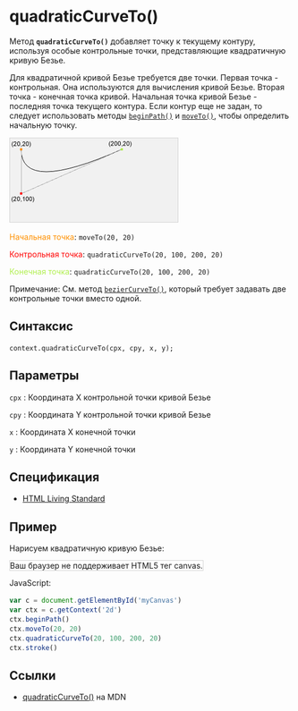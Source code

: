 # quadraticCurveTo()

Метод **`quadraticCurveTo()`** добавляет точку к текущему контуру, используя особые контрольные точки, представляющие квадратичную кривую Безье.

Для квадратичной кривой Безье требуется две точки. Первая точка - контрольная. Она используются для вычисления кривой Безье. Вторая точка - конечная точка кривой. Начальная точка кривой Безье - последняя точка текущего контура. Если контур еще не задан, то следует использовать методы [`beginPath()`](<beginpath().md>) и [`moveTo()`](<moveto().md>), чтобы определить начальную точку.

![Квадратичная кривая Безье](quadraticcurve.gif)

<span style="color:#ff9000;">Начальная точка</span>: `moveTo(20, 20)`

<span style="color:#FF0000;">Контрольная точка</span>: `quadraticCurveTo(20, 100, 200, 20)`

<span style="color:#b0ef4e;">Конечная точка</span>: `quadraticCurveTo(20, 100, 200, 20)`

Примечание: См. метод [`bezierCurveTo()`](<beziercurveto().md>), который требует задавать две контрольные точки вместо одной.

## Синтаксис

```
context.quadraticCurveTo(cpx, cpy, x, y);
```

## Параметры

`cpx`
: Координата X контрольной точки кривой Безье

`cpy`
: Координата Y контрольной точки кривой Безье

`x`
: Координата X конечной точки

`y`
: Координата Y конечной точки

## Спецификация

- [HTML Living Standard](https://html.spec.whatwg.org/multipage/canvas.html#dom-context-2d-quadraticcurveto)

## Пример

Нарисуем квадратичную кривую Безье:

<canvas id="myCanvas" width="300" height="150" style="border:1px solid #d3d3d3;background:#ffffff;">
Ваш браузер не поддерживает HTML5 тег canvas.
</canvas>
<script>
var c=document.getElementById("myCanvas");
var canvOK=1;
try {c.getContext("2d");}
catch (er) {canvOK=0;}
if (canvOK==1){
var ctx=c.getContext("2d");
ctx.beginPath();
ctx.moveTo(20,20);
ctx.quadraticCurveTo(20,100,200,20);
ctx.stroke();}
</script>

JavaScript:

```js
var c = document.getElementById('myCanvas')
var ctx = c.getContext('2d')
ctx.beginPath()
ctx.moveTo(20, 20)
ctx.quadraticCurveTo(20, 100, 200, 20)
ctx.stroke()
```

## Ссылки

- [quadraticCurveTo()](https://developer.mozilla.org/ru/docs/Web/API/CanvasRenderingContext2D/quadraticCurveTo) на MDN
